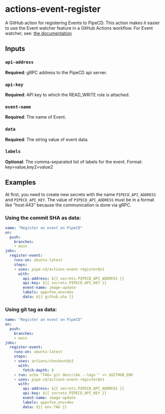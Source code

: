 # actions-event-register
A GitHub action for registering Events to PipeCD. This action makes it easier to use the Event watcher feature in a GitHub Actions workflow.
For Event watcher, see: [the documentation](https://pipecd.dev/docs/user-guide/event-watcher)

## Inputs

### `api-address`

**Required**: gRPC address to the PipeCD api server.

### `api-key`

**Required**: API key to which the READ_WRITE role is attached.

### `event-name`

**Required**: The name of Event.

### `data`

**Required**: The string value of event data.

### `labels`

**Optional**: The comma-separated list of labels for the event. Format: key=value,key2=value2

## Examples
At first, you need to create new secrets with the name `PIPECD_API_ADDRESS` and `PIPECD_API_KEY`.
The value of `PIPECD_API_ADDRESS` must be in a format like "host:443" because the communication is done via gRPC.

### Using the commit SHA as data:

```yaml
name: "Register an event on PipeCD"
on:
  push:
    branches:
    - main
jobs:
  register-event:
    runs-on: ubuntu-latest
    steps:
    - uses: pipe-cd/actions-event-register@v1
      with:
        api-address: ${{ secrets.PIPECD_API_ADDRESS }}
        api-key: ${{ secrets.PIPECD_API_KEY }}
        event-name: image-update
        labels: app=foo,env=dev
        data: ${{ github.sha }}
```

### Using git tag as data:

```yaml
name: "Register an event on PipeCD"
on:
  push:
    branches:
    - main
jobs:
  register-event:
    runs-on: ubuntu-latest
    steps:
    - uses: actions/checkout@v2
      with:
        fetch-depth: 0
    - run: echo "TAG=`git describe --tags`" >> $GITHUB_ENV
    - uses: pipe-cd/actions-event-register@v1
      with:
        api-address: ${{ secrets.PIPECD_API_ADDRESS }}
        api-key: ${{ secrets.PIPECD_API_KEY }}
        event-name: image-update
        labels: app=foo,env=dev
        data: ${{ env.TAG }}
```
